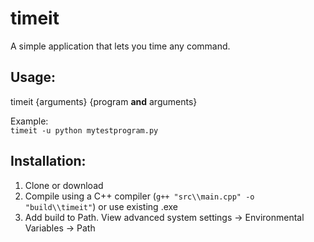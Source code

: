 # timeit
A simple application that lets you time any command.

## Usage:
timeit {arguments} {program **and** arguments}  

Example:  
`timeit -u python mytestprogram.py`  


## Installation:
1. Clone or download
2. Compile using a C++ compiler (`g++ "src\\main.cpp" -o "build\\timeit"`) or use existing .exe
3. Add build to Path. View advanced system settings -> Environmental Variables -> Path